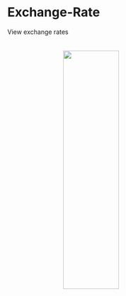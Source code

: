 # Exchange-Rate
View exchange rates
<br/>
<br/>
<br/>
<img style=" width: 50%;margin: auto;display: block;" src="https://user-images.githubusercontent.com/18110749/233790111-6431fbb2-cbc5-4857-bd14-e2fe61171c41.gif" width="300" height="540"/>
